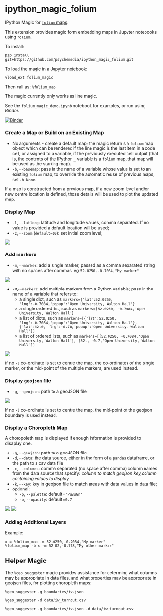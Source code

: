 # ipython_magic_folium

IPython Magic for [`folium` maps](https://github.com/python-visualization/folium).

This extension provides magic form embedding maps in Jupyter notebooks using `folium`.

To install:

`pip install git+https://github.com/psychemedia/ipython_magic_folium.git`

To load the magic in a Jupyter notebook:

`%load_ext folium_magic`

Then call as: `%folium_map`

The magic currently only works as line magic.

See the `folium_magic_demo.ipynb` notebook for examples, or run using *Binder*.

[![Binder](https://mybinder.org/badge.svg)](https://mybinder.org/v2/gh/psychemedia/ipython_magic_folium/master?filepath=folium_magic_demo.ipynb)

### Create a Map or Build on an Existing Map

- No arguments - create a default map; the magic return s a `folium` map object which can be rendered if the line magic is the last item in a code cell, or assigned to a variable; if the previously executed cell output (that is, the contents of the IPython `_` variable is a `folium` map, that map will be used as the starting map).
- `-b`, `--basemap`: pass in the name of a variable whose value is set to an existing `folium` map; to override the automatic reuse of previous maps, set `-b None`.

If a map is constructed from a previous map, if a new zoom level and/or new centre location is defined, those details will be used to plot the updated map.

### Display Map

- `-l`, `--latlong`: latitude and longitude values, comma separated. If no value is provided a default location will be used;
- `-z`, `--zoom` (`default=10`): set initial zoom level;

![](images/folium_magic_demo.png)

### Add markers

- `-m`, `--marker`: add a single marker, passed as a comma separated string with no spaces after commas; eg `52.0250,-0.7084,"My marker"`

![](images/folium_magic_demo2.png)

- `-M`,`--markers`: add multiple markers from a Python variable; pass in the name of a variable that refers to:
  - a single dict, such as `markers={'lat':52.0250, 'lng':-0.7084,'popup':'Open University, Walton Hall'}`
  - a single ordered list, such as `markers=[52.0250, -0.7084,'Open University, Walton Hall']`
  - a list of dicts, such as `markers=[{'lat':52.0250, 'lng':-0.7084,'popup':'Open University, Walton Hall'},{'lat':52.0, 'lng':-0.70,'popup':'Open University, Walton Hall'}]`
  - a list of ordered lists, such as `markers=[[52.0250, -0.7084,'Open University, Walton Hall'], [52., -0.7,'Open University, Walton Hall']]`

![](images/folium_magic_demo3.png)

If no `-l` co-ordinate is set to centre the map, the co-ordinates of the single marker, or the mid-point of the multiple markers, are used instead.

### Display `geojson` file

- `-g`, `--geojson`: path to a geoJSON file

![](images/folium_magic_demo4.png)

If no `-l` co-ordinate is set to centre the map, the mid-point of the geojson boundary is used instead.

### Display a Choropleth Map

A choropoleth map is displayed if enough information is provided to disaplay one.

- `-g`, `--geojson`: path to a geoJSON file
- `-d`, `--data`: the data source, either in the form of a `pandas` dataframe, or the path to a csv data file
- `-c`, `--columns`: comma separated (no space after comma) column names from the data source that specify: *column to match geojson key,column containing values to display*
- `-k`, `--key`: key in geojson file to match areas with data values in data file;
- optional:
  - `-p`, `--palette`: default=`'PuBuGn'`
  - `-o`, `--opacity`: default=`0.7`

![](images/folium_magic_demo5.png)
![](images/folium_magic_demo6.png)

### Adding Additional Layers

Example: 

```
x = %folium_map -m 52.0250,-0.7084,"My marker"
%folium_map -b x -m 52.02,-0.708,"My other marker"
```

## Helper Magic

The `%geo_suggester` magic provides assistance for determing what columns may be appropriate in data files, and what properties may be appropriate in geojson files, for plotting choropleth maps:

`%geo_suggester -g boundaries/iw.json`

`%geo_suggester -d data/iw_turnout.csv`

`%geo_suggester -g boundaries/iw.json -d data/iw_turnout.csv`
